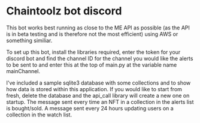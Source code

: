 # Chaintoolz bot discord


This bot works best running as close to the ME API as possible (as the API is in beta testing and is therefore not the most efficient) using AWS or something similiar. 

To set up this bot, install the libraries required, enter the token for your discord bot and find the channel ID for the channel you would like the alerts to be sent to and enter this at the top of main.py at the variable name mainChannel.

I've included a sample sqlite3 database with some collections and to show how data is stored within this application. If you would like to start from fresh, delete the database and the api_call library will create a new one on startup.
The message sent every time an NFT in a collection in the alerts list is bought/sold.
A message sent every 24 hours updating users on a collection in the watch list.






